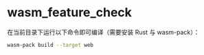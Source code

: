 # wasm_feature_check

在当前目录下运行以下命令即可编译（需要安装 Rust 与 wasm-pack）：

```bash
wasm-pack build --target web
